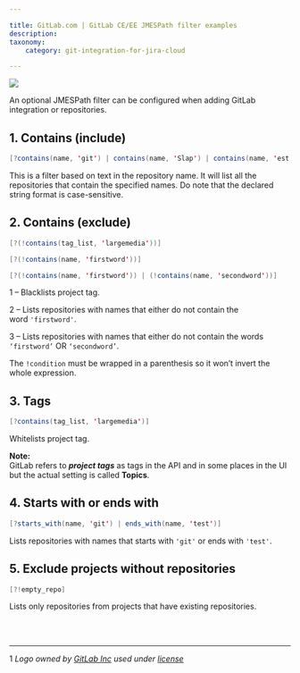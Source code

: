 ```yaml
---

title: GitLab.com | GitLab CE/EE JMESPath filter examples
description:
taxonomy:
    category: git-integration-for-jira-cloud

---
```

![](https://bigbrassband.atlassian.net/wiki/download/thumbnails/1349615801/gitlab-mobile-custom1.png?version=1&modificationDate=1615466210438&cacheVersion=1&api=v2&width=226&height=70)

An optional JMESPath filter can be configured when adding GitLab integration or repositories.

## 1. Contains (include)

```java
[?contains(name, 'git') | contains(name, 'Slap') | contains(name, 'est')]
```

This is a filter based on text in the repository name. It will list all the repositories that contain the specified names. Do note that the declared string format is case-sensitive.

## 2. Contains (exclude)

```java
[?(!contains(tag_list, 'largemedia'))]

[?(!contains(name, 'firstword'))]

[?(!contains(name, 'firstword')) | (!contains(name, 'secondword'))]
```

1 – Blacklists project tag.

2 – Lists repositories with names that either do not contain the word `'firstword'`.

3 – Lists repositories with names that either do not contain the words `‘firstword’` OR `‘secondword’`.

The `!condition` must be wrapped in a parenthesis so it won’t invert the whole expression.

## 3. Tags

```java
[?contains(tag_list, 'largemedia')]
```

Whitelists project tag.

<div class="bbb-callout bbb--note">
    <div class="irow">
    <div class="ilogobox">
        <span class="logoimg"></span>
    </div>
    <div class="imsgbox">
        <b>Note:</b><br>
        GitLab refers to <b><i>project tags</i></b> as tags in the API and in some places in the UI but the actual setting is called <b>Topics</b>.
    </div>
    </div>
</div>

## 4. Starts with or ends with

```java
[?starts_with(name, 'git') | ends_with(name, 'test')]
```

Lists repositories with names that starts with `'git'` or ends with `'test'`.

## 5. Exclude projects without repositories

```java
[?!empty_repo]
```

Lists only repositories from projects that have existing repositories.

<br>
<br>

* * *

1 _Logo owned by_ [_GitLab Inc_](https://gitlab.com/) _used under_ [_license_](https://creativecommons.org/licenses/by-nc-sa/4.0/)

